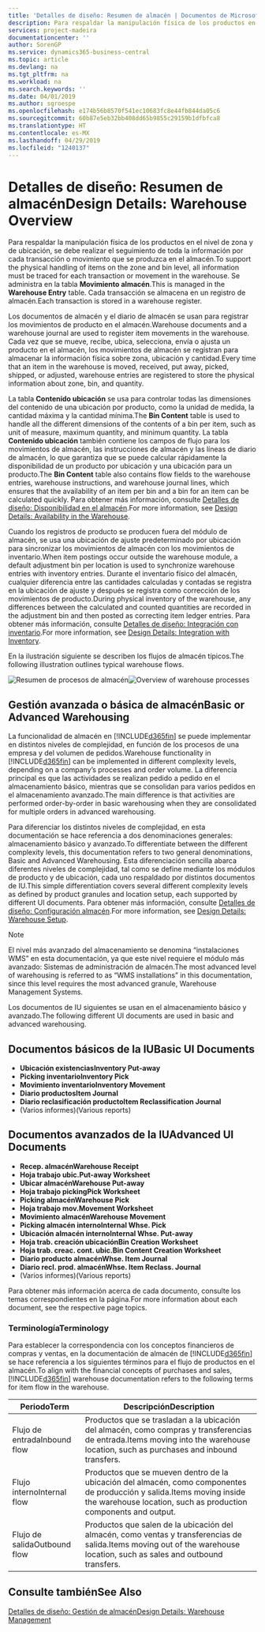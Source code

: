 ```yaml
---
title: 'Detalles de diseño: Resumen de almacén | Documentos de Microsoft'
description: Para respaldar la manipulación física de los productos en el nivel de zona y de ubicación, se debe realizar el seguimiento de toda la información por cada transacción o movimiento que se produzca en el almacén. Se administra en la tabla **Movimiento almacén**. Cada transacción se almacena en un registro de almacén.
services: project-madeira
documentationcenter: ''
author: SorenGP
ms.service: dynamics365-business-central
ms.topic: article
ms.devlang: na
ms.tgt_pltfrm: na
ms.workload: na
ms.search.keywords: ''
ms.date: 04/01/2019
ms.author: sgroespe
ms.openlocfilehash: e174b56b8570f541ec10683fc8e44fb844da05c6
ms.sourcegitcommit: 60b87e5eb32bb408dd65b9855c29159b1dfbfca8
ms.translationtype: HT
ms.contentlocale: es-MX
ms.lasthandoff: 04/29/2019
ms.locfileid: "1240137"
---
```

# <a name="design-details-warehouse-overview"></a><span data-ttu-id="f5520-105">Detalles de diseño: Resumen de almacén</span><span class="sxs-lookup"><span data-stu-id="f5520-105">Design Details: Warehouse Overview</span></span>
<span data-ttu-id="f5520-106">Para respaldar la manipulación física de los productos en el nivel de zona y de ubicación, se debe realizar el seguimiento de toda la información por cada transacción o movimiento que se produzca en el almacén.</span><span class="sxs-lookup"><span data-stu-id="f5520-106">To support the physical handling of items on the zone and bin level, all information must be traced for each transaction or movement in the warehouse.</span></span> <span data-ttu-id="f5520-107">Se administra en la tabla **Movimiento almacén**.</span><span class="sxs-lookup"><span data-stu-id="f5520-107">This is managed in the **Warehouse Entry** table.</span></span> <span data-ttu-id="f5520-108">Cada transacción se almacena en un registro de almacén.</span><span class="sxs-lookup"><span data-stu-id="f5520-108">Each transaction is stored in a warehouse register.</span></span>  

<span data-ttu-id="f5520-109">Los documentos de almacén y el diario de almacén se usan para registrar los movimientos de producto en el almacén.</span><span class="sxs-lookup"><span data-stu-id="f5520-109">Warehouse documents and a warehouse journal are used to register item movements in the warehouse.</span></span> <span data-ttu-id="f5520-110">Cada vez que se mueve, recibe, ubica, selecciona, envía o ajusta un producto en el almacén, los movimientos de almacén se registran para almacenar la información física sobre zona, ubicación y cantidad.</span><span class="sxs-lookup"><span data-stu-id="f5520-110">Every time that an item in the warehouse is moved, received, put away, picked, shipped, or adjusted, warehouse entries are registered to store the physical information about zone, bin, and quantity.</span></span>

<span data-ttu-id="f5520-111">La tabla **Contenido ubicación** se usa para controlar todas las dimensiones del contenido de una ubicación por producto, como la unidad de medida, la cantidad máxima y la cantidad mínima.</span><span class="sxs-lookup"><span data-stu-id="f5520-111">The **Bin Content** table is used to handle all the different dimensions of the contents of a bin per item, such as unit of measure, maximum quantity, and minimum quantity.</span></span> <span data-ttu-id="f5520-112">La tabla **Contenido ubicación** también contiene los campos de flujo para los movimientos de almacén, las instrucciones de almacén y las líneas de diario de almacén, lo que garantiza que se puede calcular rápidamente la disponibilidad de un producto por ubicación y una ubicación para un producto.</span><span class="sxs-lookup"><span data-stu-id="f5520-112">The **Bin Content** table also contains flow fields to the warehouse entries, warehouse instructions, and warehouse journal lines, which ensures that the availability of an item per bin and a bin for an item can be calculated quickly.</span></span> <span data-ttu-id="f5520-113">Para obtener más información, consulte [Detalles de diseño: Disponibilidad en el almacén](design-details-availability-in-the-warehouse.md).</span><span class="sxs-lookup"><span data-stu-id="f5520-113">For more information, see [Design Details: Availability in the Warehouse](design-details-availability-in-the-warehouse.md).</span></span>  

<span data-ttu-id="f5520-114">Cuando los registros de producto se producen fuera del módulo de almacén, se usa una ubicación de ajuste predeterminado por ubicación para sincronizar los movimientos de almacén con los movimientos de inventario.</span><span class="sxs-lookup"><span data-stu-id="f5520-114">When item postings occur outside the warehouse module, a default adjustment bin per location is used to synchronize warehouse entries with inventory entries.</span></span> <span data-ttu-id="f5520-115">Durante el inventario físico del almacén, cualquier diferencia entre las cantidades calculadas y contadas se registra en la ubicación de ajuste y después se registra como corrección de los movimientos de producto.</span><span class="sxs-lookup"><span data-stu-id="f5520-115">During physical inventory of the warehouse, any differences between the calculated and counted quantities are recorded in the adjustment bin and then posted as correcting item ledger entries.</span></span> <span data-ttu-id="f5520-116">Para obtener más información, consulte [Detalles de diseño: Integración con inventario](design-details-integration-with-inventory.md).</span><span class="sxs-lookup"><span data-stu-id="f5520-116">For more information, see [Design Details: Integration with Inventory](design-details-integration-with-inventory.md).</span></span>  

<span data-ttu-id="f5520-117">En la ilustración siguiente se describen los flujos de almacén típicos.</span><span class="sxs-lookup"><span data-stu-id="f5520-117">The following illustration outlines typical warehouse flows.</span></span>  

<span data-ttu-id="f5520-118">![Resumen de procesos de almacén](media/design_details_warehouse_management_overview.png "Resumen de procesos de almacén")</span><span class="sxs-lookup"><span data-stu-id="f5520-118">![Overview of warehouse processes](media/design_details_warehouse_management_overview.png "Overview of warehouse processes")</span></span>  

## <a name="basic-or-advanced-warehousing"></a><span data-ttu-id="f5520-119">Gestión avanzada o básica de almacén</span><span class="sxs-lookup"><span data-stu-id="f5520-119">Basic or Advanced Warehousing</span></span>  
<span data-ttu-id="f5520-120">La funcionalidad de almacén en [!INCLUDE[d365fin](includes/d365fin_md.md)] se puede implementar en distintos niveles de complejidad, en función de los procesos de una empresa y del volumen de pedidos.</span><span class="sxs-lookup"><span data-stu-id="f5520-120">Warehouse functionality in [!INCLUDE[d365fin](includes/d365fin_md.md)] can be implemented in different complexity levels, depending on a company’s processes and order volume.</span></span> <span data-ttu-id="f5520-121">La diferencia principal es que las actividades se realizan pedido a pedido en el almacenamiento básico, mientras que se consolidan para varios pedidos en el almacenamiento avanzado.</span><span class="sxs-lookup"><span data-stu-id="f5520-121">The main difference is that activities are performed order-by-order in basic warehousing when they are consolidated for multiple orders in advanced warehousing.</span></span>  

 <span data-ttu-id="f5520-122">Para diferenciar los distintos niveles de complejidad, en esta documentación se hace referencia a dos denominaciones generales: almacenamiento básico y avanzado.</span><span class="sxs-lookup"><span data-stu-id="f5520-122">To differentiate between the different complexity levels, this documentation refers to two general denominations, Basic and Advanced Warehousing.</span></span> <span data-ttu-id="f5520-123">Esta diferenciación sencilla abarca diferentes niveles de complejidad, tal como se define mediante los módulos de producto y de ubicación, cada uno respaldado por distintos documentos de IU.</span><span class="sxs-lookup"><span data-stu-id="f5520-123">This simple differentiation covers several different complexity levels as defined by product granules and location setup, each supported by different UI documents.</span></span> <span data-ttu-id="f5520-124">Para obtener más información, consulte [Detalles de diseño: Configuración almacén](design-details-warehouse-setup.md).</span><span class="sxs-lookup"><span data-stu-id="f5520-124">For more information, see [Design Details: Warehouse Setup](design-details-warehouse-setup.md).</span></span>  

> [!NOTE]  
>  <span data-ttu-id="f5520-125">El nivel más avanzado del almacenamiento se denomina “instalaciones WMS” en esta documentación, ya que este nivel requiere el módulo más avanzado: Sistemas de administración de almacén.</span><span class="sxs-lookup"><span data-stu-id="f5520-125">The most advanced level of warehousing is referred to as “WMS installations” in this documentation, since this level requires the most advanced granule, Warehouse Management Systems.</span></span>  

 <span data-ttu-id="f5520-126">Los documentos de IU siguientes se usan en el almacenamiento básico y avanzado.</span><span class="sxs-lookup"><span data-stu-id="f5520-126">The following different UI documents are used in basic and advanced warehousing.</span></span>  

## <a name="basic-ui-documents"></a><span data-ttu-id="f5520-127">Documentos básicos de la IU</span><span class="sxs-lookup"><span data-stu-id="f5520-127">Basic UI Documents</span></span>  

-   <span data-ttu-id="f5520-128">**Ubicación existencias**</span><span class="sxs-lookup"><span data-stu-id="f5520-128">**Inventory Put-away**</span></span>  
-   <span data-ttu-id="f5520-129">**Picking inventario**</span><span class="sxs-lookup"><span data-stu-id="f5520-129">**Inventory Pick**</span></span>  
-   <span data-ttu-id="f5520-130">**Movimiento inventario**</span><span class="sxs-lookup"><span data-stu-id="f5520-130">**Inventory Movement**</span></span>  
-   <span data-ttu-id="f5520-131">**Diario productos**</span><span class="sxs-lookup"><span data-stu-id="f5520-131">**Item Journal**</span></span>  
-   <span data-ttu-id="f5520-132">**Diario reclasificación producto**</span><span class="sxs-lookup"><span data-stu-id="f5520-132">**Item Reclassification Journal**</span></span>  
-   <span data-ttu-id="f5520-133">(Varios informes)</span><span class="sxs-lookup"><span data-stu-id="f5520-133">(Various reports)</span></span>  

## <a name="advanced-ui-documents"></a><span data-ttu-id="f5520-134">Documentos avanzados de la IU</span><span class="sxs-lookup"><span data-stu-id="f5520-134">Advanced UI Documents</span></span>  

-   <span data-ttu-id="f5520-135">**Recep. almacén**</span><span class="sxs-lookup"><span data-stu-id="f5520-135">**Warehouse Receipt**</span></span>  
-   <span data-ttu-id="f5520-136">**Hoja trabajo ubic.**</span><span class="sxs-lookup"><span data-stu-id="f5520-136">**Put-away Worksheet**</span></span>  
-   <span data-ttu-id="f5520-137">**Ubicar almacén**</span><span class="sxs-lookup"><span data-stu-id="f5520-137">**Warehouse Put-away**</span></span>  
-   <span data-ttu-id="f5520-138">**Hoja trabajo picking**</span><span class="sxs-lookup"><span data-stu-id="f5520-138">**Pick Worksheet**</span></span>  
-   <span data-ttu-id="f5520-139">**Picking almacén**</span><span class="sxs-lookup"><span data-stu-id="f5520-139">**Warehouse Pick**</span></span>  
-   <span data-ttu-id="f5520-140">**Hoja trabajo mov.**</span><span class="sxs-lookup"><span data-stu-id="f5520-140">**Movement Worksheet**</span></span>  
-   <span data-ttu-id="f5520-141">**Movimiento almacén**</span><span class="sxs-lookup"><span data-stu-id="f5520-141">**Warehouse Movement**</span></span>  
-   <span data-ttu-id="f5520-142">**Picking almacén interno**</span><span class="sxs-lookup"><span data-stu-id="f5520-142">**Internal Whse. Pick**</span></span>  
-   <span data-ttu-id="f5520-143">**Ubicación almacén interno**</span><span class="sxs-lookup"><span data-stu-id="f5520-143">**Internal Whse. Put-away**</span></span>  
-   <span data-ttu-id="f5520-144">**Hoja trab. creación ubicación**</span><span class="sxs-lookup"><span data-stu-id="f5520-144">**Bin Creation Worksheet**</span></span>  
-   <span data-ttu-id="f5520-145">**Hoja trab. creac. cont. ubic.**</span><span class="sxs-lookup"><span data-stu-id="f5520-145">**Bin Content Creation Worksheet**</span></span>  
-   <span data-ttu-id="f5520-146">**Diario producto almacén**</span><span class="sxs-lookup"><span data-stu-id="f5520-146">**Whse. Item Journal**</span></span>  
-   <span data-ttu-id="f5520-147">**Diario recl. prod. almacén**</span><span class="sxs-lookup"><span data-stu-id="f5520-147">**Whse. Item Reclass. Journal**</span></span>  
-   <span data-ttu-id="f5520-148">(Varios informes)</span><span class="sxs-lookup"><span data-stu-id="f5520-148">(Various reports)</span></span>  

<span data-ttu-id="f5520-149">Para obtener más información acerca de cada documento, consulte los temas correspondientes en la página.</span><span class="sxs-lookup"><span data-stu-id="f5520-149">For more information about each document, see the respective page topics.</span></span>  

### <a name="terminology"></a><span data-ttu-id="f5520-150">Terminología</span><span class="sxs-lookup"><span data-stu-id="f5520-150">Terminology</span></span>  
<span data-ttu-id="f5520-151">Para establecer la correspondencia con los conceptos financieros de compras y ventas, en la documentación de almacén de [!INCLUDE[d365fin](includes/d365fin_md.md)] se hace referencia a los siguientes términos para el flujo de productos en el almacén.</span><span class="sxs-lookup"><span data-stu-id="f5520-151">To align with the financial concepts of purchases and sales, [!INCLUDE[d365fin](includes/d365fin_md.md)] warehouse documentation refers to the following terms for item flow in the warehouse.</span></span>  

|<span data-ttu-id="f5520-152">Periodo</span><span class="sxs-lookup"><span data-stu-id="f5520-152">Term</span></span>|<span data-ttu-id="f5520-153">Descripción</span><span class="sxs-lookup"><span data-stu-id="f5520-153">Description</span></span>|  
|----------|---------------------------------------|  
|<span data-ttu-id="f5520-154">Flujo de entrada</span><span class="sxs-lookup"><span data-stu-id="f5520-154">Inbound flow</span></span>|<span data-ttu-id="f5520-155">Productos que se trasladan a la ubicación del almacén, como compras y transferencias de entrada.</span><span class="sxs-lookup"><span data-stu-id="f5520-155">Items moving into the warehouse location, such as purchases and inbound transfers.</span></span>|  
|<span data-ttu-id="f5520-156">Flujo interno</span><span class="sxs-lookup"><span data-stu-id="f5520-156">Internal flow</span></span>|<span data-ttu-id="f5520-157">Productos que se mueven dentro de la ubicación del almacén, como componentes de producción y salida.</span><span class="sxs-lookup"><span data-stu-id="f5520-157">Items moving inside the warehouse location, such as production components and output.</span></span>|  
|<span data-ttu-id="f5520-158">Flujo de salida</span><span class="sxs-lookup"><span data-stu-id="f5520-158">Outbound flow</span></span>|<span data-ttu-id="f5520-159">Productos que salen de la ubicación del almacén, como ventas y transferencias de salida.</span><span class="sxs-lookup"><span data-stu-id="f5520-159">Items moving out of the warehouse location, such as sales and outbound transfers.</span></span>|  

## <a name="see-also"></a><span data-ttu-id="f5520-160">Consulte también</span><span class="sxs-lookup"><span data-stu-id="f5520-160">See Also</span></span>  
 [<span data-ttu-id="f5520-161">Detalles de diseño: Gestión de almacén</span><span class="sxs-lookup"><span data-stu-id="f5520-161">Design Details: Warehouse Management</span></span>](design-details-warehouse-management.md)
